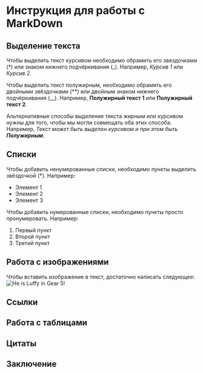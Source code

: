 # Инструкция для работы с MarkDown

## Выделение текста 
Чтобы выделить текст курсивом необходимо обрамить его звездочками (*) или знаком нижнего подчёркивания (_). Например, *Курсив 1* или _Курсив 2_.

Чтобы выделить текст полужирным, необходимо обрамить его двойными звёздочками (**) или двойным знаком нижнего подчёркивания (__). Например, **Полужирный текст 1** или __Полужирный текст 2__.

 Альтернативные способы выделение текста жирным или курсивом нужны для того, чтобы мы могли совмещать оба этих способа. Например, _Текст может быть выделен курсивом и при этом быть **Полужирным**_.
 
 ## Списки
Чтобы добавить ненумерованные списки, необходимо пункты выделить звёздочкой (*). Например:

* Элемент 1
* Элемент 2
* Элемент 3

Чтобы добавить нумерованные списки, необходимо пункты просто пронумеровать. Например:

1. Первый пункт
2. Второй пункт
3. Третий пункт

## Работа с изображениями
Чтобы вставить изображение в текст, достаточно написать следующее:
![He is Luffy in Gear 5!](Gear5.jpg)
## Ссылки

## Работа с таблицами

## Цитаты

## Заключение